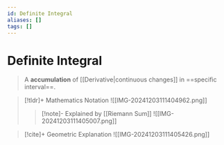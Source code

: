 ```yaml
---
id: Definite Integral
aliases: []
tags: []
---
```

# Definite Integral

> A **accumulation** of [[Derivative|continuous changes]] in ==specific interval==.

> [!tldr]+ Mathematics Notation
> ![[IMG-20241203111404962.png]]
> > [!note]- Explained by [[Riemann Sum]]
> > ![[IMG-20241203111405007.png]]

> [!cite]+ Geometric Explanation
> ![[IMG-20241203111405426.png]]
